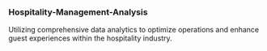 ### Hospitality-Management-Analysis
Utilizing comprehensive data analytics to optimize operations and enhance guest experiences within the hospitality industry.
